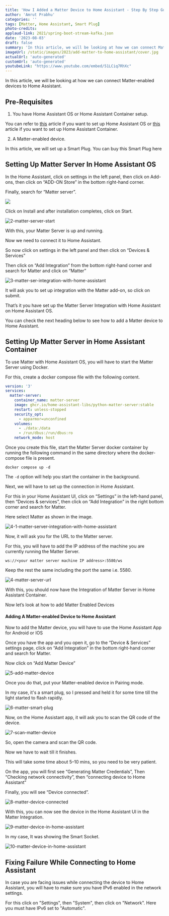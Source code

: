 ```yaml
---
title: 'How I Added a Matter Device to Home Assistant - Step By Step Guide'
author: 'Amrut Prabhu'
categories: ''
tags: [Matter, Home Assistant, Smart Plug]
photo-credits:
applaud-link: 2021/spring-boot-stream-kafka.json
date: '2023-08-03'
draft: false
summary: 'In this article, we will be looking at how we can connect Matter-enabled devices to Home Assistant'
imageUrl: /static/images/2023/add-matter-to-home-assistant/cover.jpg
actualUrl: 'auto-generated'
customUrl: 'auto-generated'
youtubeLink: "https://www.youtube.com/embed/51LCiq7RhXc"
---
```


In this article, we will be looking at how we can connect Matter-enabled devices to Home Assistant.  

<TOCInline toc={props.toc} asDisclosure />

## Pre-Requisites

1.  You have Home Assistant OS or Home Assistant Container setup.

You can refer to [this](https://smarthomecircle.com/connect-wifi-on-home-assistant-on-startup) article if you want to set up Home Assistant OS or [this](https://smarthomecircle.com/run-home-assistant-container-with-docker) article if you want to set up Home Assistant Container.

2. A Matter-enabled device.

In this article, we will set up a Smart Plug. You can buy this Smart Plug here

## Setting Up Matter Server In Home Assistant OS

In the Home Assistant, click on settings in the left panel, then click on Add-ons, then click on “ADD-ON Store” in the bottom right-hand corner.

Finally, search for “Matter server”.

![](/static/images/2023/add-matter-to-home-assistant/1-adding-matterserver.webp)

Click on Install and after installation completes, click on Start.

![2-matter-server-start](/static/images/2023/add-matter-to-home-assistant/2-matter-server-start.webp)

With this, your Matter Server is up and running.

Now we need to connect it to Home Assistant.

So now click on settings in the left panel and then click on “Devices & Services”

Then click on “Add Integration” from the bottom right-hand corner and search for Matter and click on “Matter”

![3-matter-ser-integration-with-home-assistant](/static/images/2023/add-matter-to-home-assistant/3-matter-ser-integration-with-home-assistant.webp)

It will ask you to set up integration with the Matter add-on, so click on submit.

That’s it you have set up the Matter Server Integration with Home Assistant on Home Assistant OS.

You can check the next heading below to see how to add a Matter device to Home Assistant.

## Setting Up Matter Server in Home Assistant Container

To use Matter with Home Assistant OS, you will have to start the Matter Server using Docker.

For this, create a docker compose file with the following content.
```yaml
version: '3'  
services:  
  matter-server:  
    container_name: matter-server  
    image: ghcr.io/home-assistant-libs/python-matter-server:stable  
    restart: unless-stopped  
    security_opt:  
      - apparmor=unconfined  
    volumes:  
      - ./data:/data  
      - /run/dbus:/run/dbus:ro  
    network_mode: host
```
Once you create this file, start the Matter Server docker container by running the following command in the same directory where the docker-compose file is present.
```shell
docker compose up -d
```
The `-d` option will help you start the container in the background.

Next, we will have to set up the connection in Home Assistant.

For this in your Home Assistant UI, click on “Settings” in the left-hand panel, then “Devices & services”, then click on “Add Integration” in the right bottom corner and search for Matter.

Here select Matter as shown in the image.

![4-1-matter-server-integration-with-home-assistant](/static/images/2023/add-matter-to-home-assistant/4-1-matter-server-integration-with-home-assistant.webp)

Now, it will ask you for the URL to the Matter server.

For this, you will have to add the IP address of the machine you are currently running the Matter Server.
```shell
ws://<your matter server machine IP address>:5580/ws
```
Keep the rest the same including the port the same i.e. 5580.

![4-matter-server-url](/static/images/2023/add-matter-to-home-assistant/4-matter-server-url.webp)

With this, you should now have the Integration of Matter Server in Home Assistant Container.

Now let’s look at how to add Matter Enabled Devices

#### Adding A Matter-enabled Device to Home Assistant

Now to add the Matter device, you will have to use the Home Assistant App for Android or IOS

Once you have the app and you open it, go to the “Device & Services” settings page, click on “Add Integration” in the bottom right-hand corner and search for Matter.

Now click on “Add Matter Device”

![5-add-matter-device](/static/images/2023/add-matter-to-home-assistant/5-add-matter-device.webp)

Once you do that, put your Matter-enabled device in Pairing mode.

In my case, it's a smart plug, so I pressed and held it for some time till the light started to flash rapidly.

![6-matter-smart-plug](/static/images/2023/add-matter-to-home-assistant/6-matter-smart-plug.webp)

Now, on the Home Assistant app, it will ask you to scan the QR code of the device.

![7-scan-matter-device](/static/images/2023/add-matter-to-home-assistant/7-scan-matter-device.webp)

So, open the camera and scan the QR code.

Now we have to wait till it finishes.

This will take some time about 5–10 mins, so you need to be very patient.

On the app, you will first see “Generating Matter Credentials”, Then “Checking network connectivity”, then “connecting device to Home Assistant”

Finally, you will see “Device connected”.

![8-matter-device-connected](/static/images/2023/add-matter-to-home-assistant/8-matter-device-connected.webp)

With this, you can now see the device in the Home Assistant UI in the Matter Integration.

![9-matter-device-in-home-assistant](/static/images/2023/add-matter-to-home-assistant/9-matter-device-in-home-assistant.webp)

In my case, It was showing the Smart Socket.

![10-matter-device-in-home-assistant](/static/images/2023/add-matter-to-home-assistant/10-matter-device-in-home-assistant.webp)

## Fixing Failure While Connecting to Home Assistant

In case you are facing issues while connecting the device to Home Assistant, you will have to make sure you have IPv6 enabled in the network settings. 

For this click on "Settings", then "System", then click on "Network". Here you must have IPv6 set to "Automatic".
